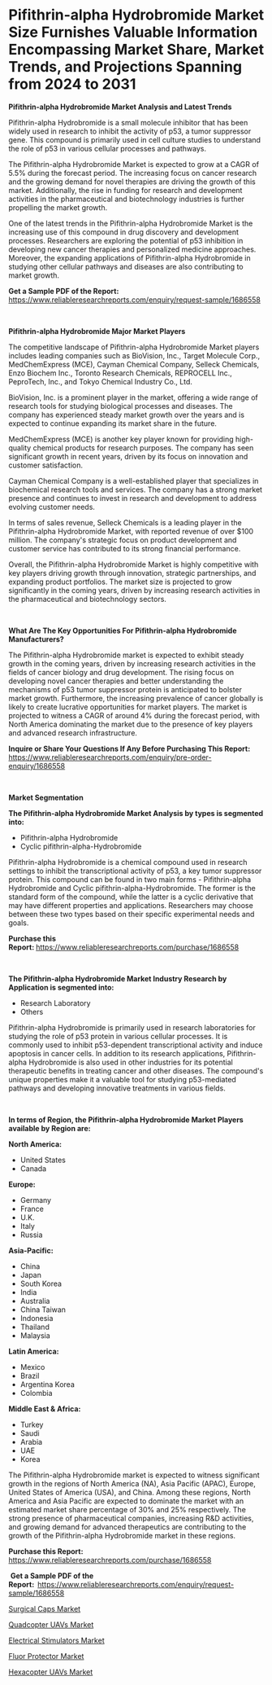 <p><h1>Pifithrin-alpha Hydrobromide Market Size Furnishes Valuable Information Encompassing Market Share, Market Trends, and Projections Spanning from 2024 to 2031</h1></p><p><strong>Pifithrin-alpha Hydrobromide Market Analysis and Latest Trends</strong></p>
<p><p>Pifithrin-alpha Hydrobromide is a small molecule inhibitor that has been widely used in research to inhibit the activity of p53, a tumor suppressor gene. This compound is primarily used in cell culture studies to understand the role of p53 in various cellular processes and pathways.</p><p>The Pifithrin-alpha Hydrobromide Market is expected to grow at a CAGR of 5.5% during the forecast period. The increasing focus on cancer research and the growing demand for novel therapies are driving the growth of this market. Additionally, the rise in funding for research and development activities in the pharmaceutical and biotechnology industries is further propelling the market growth.</p><p>One of the latest trends in the Pifithrin-alpha Hydrobromide Market is the increasing use of this compound in drug discovery and development processes. Researchers are exploring the potential of p53 inhibition in developing new cancer therapies and personalized medicine approaches. Moreover, the expanding applications of Pifithrin-alpha Hydrobromide in studying other cellular pathways and diseases are also contributing to market growth.</p></p>
<p><strong>Get a Sample PDF of the Report:&nbsp;</strong> <a href="https://www.reliableresearchreports.com/enquiry/request-sample/1686558">https://www.reliableresearchreports.com/enquiry/request-sample/1686558</a></p>
<p>&nbsp;</p>
<p><strong>Pifithrin-alpha Hydrobromide Major Market Players</strong></p>
<p><p>The competitive landscape of Pifithrin-alpha Hydrobromide Market players includes leading companies such as BioVision, Inc., Target Molecule Corp., MedChemExpress (MCE), Cayman Chemical Company, Selleck Chemicals, Enzo Biochem Inc., Toronto Research Chemicals, REPROCELL Inc., PeproTech, Inc., and Tokyo Chemical Industry Co., Ltd.</p><p>BioVision, Inc. is a prominent player in the market, offering a wide range of research tools for studying biological processes and diseases. The company has experienced steady market growth over the years and is expected to continue expanding its market share in the future.</p><p>MedChemExpress (MCE) is another key player known for providing high-quality chemical products for research purposes. The company has seen significant growth in recent years, driven by its focus on innovation and customer satisfaction.</p><p>Cayman Chemical Company is a well-established player that specializes in biochemical research tools and services. The company has a strong market presence and continues to invest in research and development to address evolving customer needs.</p><p>In terms of sales revenue, Selleck Chemicals is a leading player in the Pifithrin-alpha Hydrobromide Market, with reported revenue of over $100 million. The company's strategic focus on product development and customer service has contributed to its strong financial performance.</p><p>Overall, the Pifithrin-alpha Hydrobromide Market is highly competitive with key players driving growth through innovation, strategic partnerships, and expanding product portfolios. The market size is projected to grow significantly in the coming years, driven by increasing research activities in the pharmaceutical and biotechnology sectors.</p></p>
<p>&nbsp;</p>
<p><strong>What Are The Key Opportunities For Pifithrin-alpha Hydrobromide Manufacturers?</strong></p>
<p><p>The Pifithrin-alpha Hydrobromide market is expected to exhibit steady growth in the coming years, driven by increasing research activities in the fields of cancer biology and drug development. The rising focus on developing novel cancer therapies and better understanding the mechanisms of p53 tumor suppressor protein is anticipated to bolster market growth. Furthermore, the increasing prevalence of cancer globally is likely to create lucrative opportunities for market players. The market is projected to witness a CAGR of around 4% during the forecast period, with North America dominating the market due to the presence of key players and advanced research infrastructure.</p></p>
<p><strong>Inquire or Share Your Questions If Any Before Purchasing This Report:</strong> <a href="https://www.reliableresearchreports.com/enquiry/pre-order-enquiry/1686558">https://www.reliableresearchreports.com/enquiry/pre-order-enquiry/1686558</a></p>
<p>&nbsp;</p>
<p><strong>Market Segmentation</strong></p>
<p><strong>The Pifithrin-alpha Hydrobromide Market Analysis by types is segmented into:</strong></p>
<p><ul><li>Pifithrin-alpha Hydrobromide</li><li>Cyclic pifithrin-alpha-Hydrobromide</li></ul></p>
<p><p>Pifithrin-alpha Hydrobromide is a chemical compound used in research settings to inhibit the transcriptional activity of p53, a key tumor suppressor protein. This compound can be found in two main forms - Pifithrin-alpha Hydrobromide and Cyclic pifithrin-alpha-Hydrobromide. The former is the standard form of the compound, while the latter is a cyclic derivative that may have different properties and applications. Researchers may choose between these two types based on their specific experimental needs and goals.</p></p>
<p><strong>Purchase this Report:&nbsp;</strong><a href="https://www.reliableresearchreports.com/purchase/1686558">https://www.reliableresearchreports.com/purchase/1686558</a></p>
<p>&nbsp;</p>
<p><strong>The Pifithrin-alpha Hydrobromide Market Industry Research by Application is segmented into:</strong></p>
<p><ul><li>Research Laboratory</li><li>Others</li></ul></p>
<p><p>Pifithrin-alpha Hydrobromide is primarily used in research laboratories for studying the role of p53 protein in various cellular processes. It is commonly used to inhibit p53-dependent transcriptional activity and induce apoptosis in cancer cells. In addition to its research applications, Pifithrin-alpha Hydrobromide is also used in other industries for its potential therapeutic benefits in treating cancer and other diseases. The compound's unique properties make it a valuable tool for studying p53-mediated pathways and developing innovative treatments in various fields.</p></p>
<p>&nbsp;</p>
<p><strong>In terms of Region, the Pifithrin-alpha Hydrobromide Market Players available by Region are:</strong></p>
<p>
    <p> <strong> North America: </strong>
        <ul>
            <li>United States</li>
            <li>Canada</li>
        </ul>
        </p> 
    <p> <strong> Europe: </strong>
        <ul>
            <li>Germany</li>
            <li>France</li>
            <li>U.K.</li>
            <li>Italy</li>
            <li>Russia</li>
        </ul>
        </p> 
    <p> <strong> Asia-Pacific: </strong>
        <ul>
            <li>China</li>
            <li>Japan</li>
            <li>South Korea</li>
            <li>India</li>
            <li>Australia</li>
            <li>China Taiwan</li>
            <li>Indonesia</li>
            <li>Thailand</li>
            <li>Malaysia</li>
        </ul>
        </p> 
    <p> <strong> Latin America: </strong>
        <ul>
            <li>Mexico</li>
            <li>Brazil</li>
            <li>Argentina Korea</li>
            <li>Colombia</li>
        </ul>
        </p> 
    <p> <strong> Middle East & Africa: </strong>
        <ul>
            <li>Turkey</li>
            <li>Saudi</li>
            <li>Arabia</li>
            <li>UAE</li>
            <li>Korea</li>
        </ul>
    </p>
    </p>
<p><p>The Pifithrin-alpha Hydrobromide market is expected to witness significant growth in the regions of North America (NA), Asia Pacific (APAC), Europe, United States of America (USA), and China. Among these regions, North America and Asia Pacific are expected to dominate the market with an estimated market share percentage of 30% and 25% respectively. The strong presence of pharmaceutical companies, increasing R&D activities, and growing demand for advanced therapeutics are contributing to the growth of the Pifithrin-alpha Hydrobromide market in these regions.</p></p>
<p><strong>Purchase this Report: </strong><a href="https://www.reliableresearchreports.com/purchase/1686558">https://www.reliableresearchreports.com/purchase/1686558</a></p>
<p>&nbsp;<strong>Get a Sample PDF of the Report:&nbsp;&nbsp;</strong><a href="https://www.reliableresearchreports.com/enquiry/request-sample/1686558">https://www.reliableresearchreports.com/enquiry/request-sample/1686558</a></p>
<p><strong></strong></p>
<p><p><a href="https://medium.com/@deirdreclark76/decoding-surgical-caps-market-metrics-market-share-trends-and-growth-patterns-e98f525afba1">Surgical Caps Market</a></p><p><a href="https://github.com/Glendatilghmankmgz0rbhwpy/Market-Research-Report-List-1/blob/main/quadcopter-uavs-market.md">Quadcopter UAVs Market</a></p><p><a href="https://medium.com/@deirdreclark76/electrical-stimulators-market-research-report-its-history-and-forecast-2024-to-2031-5d69c7d05d6d">Electrical Stimulators Market</a></p><p><a href="https://medium.com/@deirdreclark76/fluor-protector-market-comprehensive-assessment-by-type-application-and-geography-4f434d722bf7">Fluor Protector Market</a></p><p><a href="https://github.com/dx0328/Market-Research-Report-List-1/blob/main/hexacopter-uavs-market.md">Hexacopter UAVs Market</a></p></p>